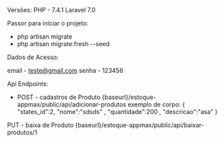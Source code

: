
Versões:
PHP - 7.4.1
Laravel 7.0

Passor para iniciar o projeto:
 
 - php artisan migrate
 - php artisan migrate:fresh --seed
 
 
 
 Dados de Acesso:
 
 email - teste@gmail.com
 senha - 123456

 
 
 Api Endpoints:
   
  - POST -  cadastros de Produto
 {baseurl}/estoque-appmax/public/api/adicionar-produtos
 exemplo de corpo:
    {
	"states_id":2,
	"nome":"sdsds" ,
	"quantidade":200 ,
	"descricao":"asa"
    }
    
   PUT - baixa de Produto
    {baseurl}/estoque-appmax/public/api/baixar-produtos/1
  




